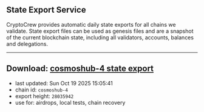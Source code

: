 ## State Export Service
CryptoCrew provides automatic daily state exports for all chains we validate. State export files can be used as genesis files and are a snapshot of the current blockchain state, including all validators, accounts, balances and delegations.

---
**Download: [cosmoshub-4 state export](https://dl-eu2.ccvalidators.com/SERVICE/cosmoshub/cosmoshub-4_export_28035942.json)**
---

- last updated: Sun Oct 19 2025 15:05:41
- chain id: `cosmoshub-4`
- export height: `28035942`
- use for: airdrops, local tests, chain recovery
